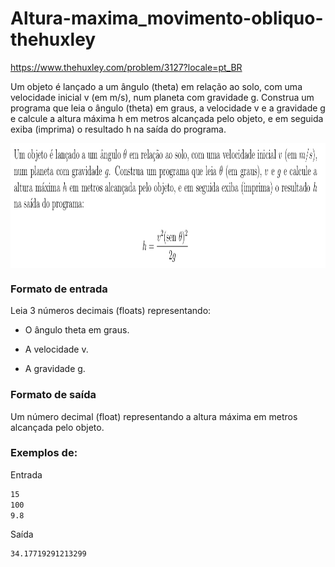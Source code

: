 # Altura-maxima_movimento-obliquo-thehuxley
https://www.thehuxley.com/problem/3127?locale=pt_BR

Um objeto é lançado a um ângulo (theta) em relação ao solo, com uma velocidade inicial v (em m/s), num planeta com gravidade g. Construa um programa que leia o ângulo (theta) em graus, a velocidade v e a gravidade g e calcule a altura máxima h em metros alcançada pelo objeto, e em seguida exiba (imprima) o resultado h na saída do programa.

<p align="center">
    <img align="center" alt="GIF" src="./obliquopng.png" width="900" height="200" />
</p>

### Formato de entrada
Leia 3 números decimais (floats) representando:

- O ângulo theta em graus.

- A velocidade v.

- A gravidade g.

### Formato de saída
Um número decimal (float) representando a altura máxima em metros alcançada pelo objeto.

### Exemplos de:
Entrada
```txt
15
100
9.8
```
Saída
```txt
34.17719291213299
```
